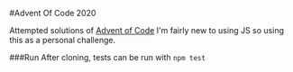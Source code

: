 #Advent Of Code 2020

Attempted solutions of [Advent of Code](http://adventofcode.com)
I'm fairly new to using JS so using this as a personal challenge. 


###Run
After cloning, tests can be run with `npm test`